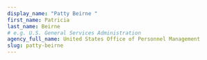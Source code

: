 ```yaml
---
display_name: "Patty Beirne "
first_name: Patricia
last_name: Beirne
# e.g. U.S. General Services Administration
agency_full_name: United States Office of Personnel Management
slug: patty-beirne
---
```

